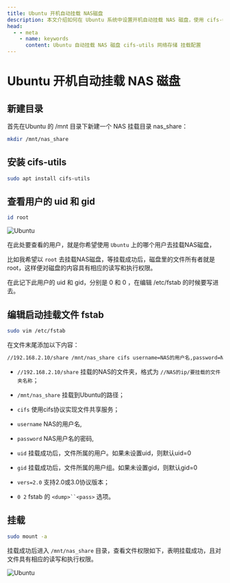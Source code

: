 ```yaml
---
title: Ubuntu 开机自动挂载 NAS磁盘
description: 本文介绍如何在 Ubuntu 系统中设置开机自动挂载 NAS 磁盘，使用 cifs-utils 配置文件实现自动挂载。
head:
  - - meta
    - name: keywords
      content: Ubuntu 自动挂载 NAS 磁盘 cifs-utils 网络存储 挂载配置
---
```


# Ubuntu 开机自动挂载 NAS 磁盘

## 新建目录

首先在Ubuntu 的 /mnt 目录下新建一个 NAS 挂载目录 nas_share：

```sh
mkdir /mnt/nas_share
```

## 安装 cifs-utils

```sh
sudo apt install cifs-utils
```

## 查看用户的 uid 和 gid

```sh
id root
```

![Ubuntu](https://i.theojs.cn/docs/202404290023588.webp '查看用户的 uid 和 gid')

在此处要查看的用户，就是你希望使用 `Ubuntu` 上的哪个用户去挂载NAS磁盘，

比如我希望以 `root` 去挂载NAS磁盘，等挂载成功后，磁盘里的文件所有者就是root，这样便对磁盘的内容具有相应的读写和执行权限。

在此记下此用户的 uid 和 gid，分别是 0 和 0 ，在编辑 /etc/fstab 的时候要写进去。

## 编辑启动挂载文件 fstab

```sh
sudo vim /etc/fstab
```

在文件末尾添加以下内容：

```sh
//192.168.2.10/share /mnt/nas_share cifs username=NAS的用户名,password=NAS用户名的密码,uid=0,gid=0,vers=2.0 0 2
```

- `//192.168.2.10/share` 挂载的NAS的文件夹，格式为 `//NAS的ip/要挂载的文件夹名称`；

- `/mnt/nas_share` 挂载到Ubuntu的路径；

- `cifs` 使用cifs协议实现文件共享服务；

- `username` NAS的用户名,

- `password` NAS用户名的密码,

- `uid` 挂载成功后，文件所属的用户。如果未设置uid，则默认uid=0

- `gid` 挂载成功后，文件所属的用户组。如果未设置gid，则默认gid=0

- `vers=2.0` 支持2.0或3.0协议版本；

- `0 2` fstab 的 `<dump>``<pass>` 选项。

## 挂载

```sh
sudo mount -a
```

挂载成功后进入 `/mnt/nas_share` 目录，查看文件权限如下，表明挂载成功，且对文件具有相应的读写和执行权限。

![Ubuntu](https://i.theojs.cn/docs/202404290032107.webp '查看文件权限')
